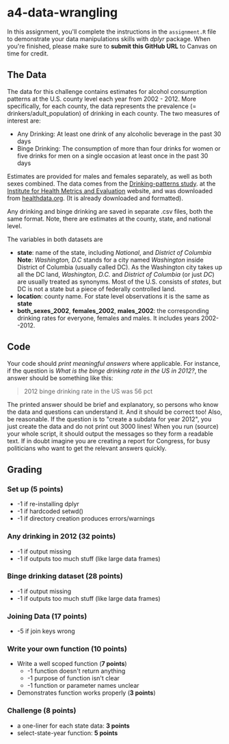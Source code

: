 # a4-data-wrangling

In this assignment, you'll complete the instructions in the
`assignment.R` file to demonstrate your data manipulations skills with
_dplyr_ package.  When
you're finished, please make sure to **submit this GitHub URL** to
Canvas on time for credit.

## The Data

The data for this challenge contains estimates for alcohol consumption
patterns at the U.S. county level each year from 2002 - 2012. More
specifically, for each county, the data represents the prevalence (=
drinkers/adult\_population) of drinking in each county. The two
measures of interest are:

* Any Drinking: At least one drink of any alcoholic beverage in the
  past 30 days
* Binge Drinking: The consumption of more than four drinks for women
or five drinks for men on a single occasion at least once in the past
30 days

Estimates are provided for males and females separately, as well as
both sexes combined. The data comes from the [Drinking-patterns
study](http://www.healthdata.org/research-article/drinking-patterns-us-counties-2002-2012).
at the [Institute for Health Metrics and
Evaluation](http://www.healthdata.org/) website, and was downloaded
from
[healthdata.org](http://www.healthdata.org/us-health/data-download).
(It is already downloaded and formatted).

Any drinking and binge drinking are saved in separate .csv files, both
the same format. Note, there are estimates at the county, state, and
national level.

The variables in both datasets are

* **state**: name of the state, including _National_, and _District of
  Columbia_   
  **Note**: _Washington, D.C_ stands for a city named _Washington_ inside
  District of Columbia (usually called DC).  As the Washington city
  takes up all the DC land, _Washington, D.C._ and
  _District of Columbia_ (or just _DC_) are usually treated as synonyms.  Most of the
  U.S. consists of _states_, but DC is not a state but a piece of
  federally controlled land.
* **location**: county name.  For state level observations it is the
  same as **state**
* **both\_sexes\_2002**, **females\_2002**, **males\_2002**: the
  corresponding drinking rates for everyone, females and males.  It
  includes years 2002--2012.
  

## Code

Your code should _print meaningful answers_ where applicable.  For
instance, if the question is _What is the binge drinking rate in the
US in 2012?_, the answer should be something like this:

> 2012 binge drinking rate in the US was 56 pct

The printed answer should be brief and explanatory, so persons who
know the data and questions can understand it.  And it should be
correct too!  Also, be reasonable.  If the question is to "create a
subdata for year 2012", you just create the data and do not print out
3000 lines!  When you run (source) your whole script, it should output
the messages so they form a readable text.  If in doubt imagine you
are creating a report for Congress, for busy politicians who want to
get the relevant answers quickly.


## Grading

### Set up (5 points)

* -1 if re-installing dplyr
* -1 if hardcoded setwd()
* -1 if directory creation produces errors/warnings

### Any drinking in 2012 (32 points)

* -1 if output missing
* -1 if outputs too much stuff (like large data frames)

### Binge drinking dataset (28 points)

* -1 if output missing
* -1 if outputs too much stuff (like large data frames)

### Joining Data (17 points)

* -5 if join keys wrong

### Write your own function (10 points)

- Write a well scoped function (**7 points**)
    - -1 function doesn't return anything
    - -1 purpose of function isn't clear
    - -1 function or parameter names unclear
- Demonstrates function works properly (**3 points**)

### Challenge (8 points)

- a one-liner for each state data: **3 points**
- select-state-year function: **5 points**
